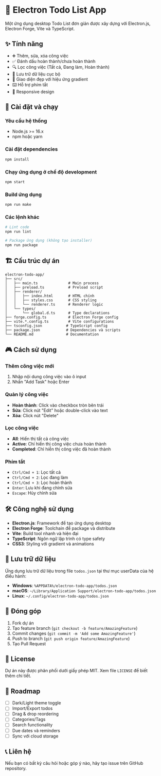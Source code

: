 # 📝 Electron Todo List App

Một ứng dụng desktop Todo List đơn giản được xây dựng với Electron.js, Electron Forge, Vite và TypeScript.

## ✨ Tính năng

- ➕ Thêm, sửa, xóa công việc
- ✅ Đánh dấu hoàn thành/chưa hoàn thành
- 🔍 Lọc công việc (Tất cả, Đang làm, Hoàn thành)
- 💾 Lưu trữ dữ liệu cục bộ
- 🎨 Giao diện đẹp với hiệu ứng gradient
- ⌨️ Hỗ trợ phím tắt
- 📱 Responsive design

## 🚀 Cài đặt và chạy

### Yêu cầu hệ thống
- Node.js >= 16.x
- npm hoặc yarn

### Cài đặt dependencies

```bash
npm install
```

### Chạy ứng dụng ở chế độ development

```bash
npm start
```

### Build ứng dụng

```bash
npm run make
```

### Các lệnh khác

```bash
# Lint code
npm run lint

# Package ứng dụng (không tạo installer)
npm run package
```

## 🏗️ Cấu trúc dự án

```
electron-todo-app/
├── src/
│   ├── main.ts              # Main process
│   ├── preload.ts           # Preload script
│   ├── renderer/
│   │   ├── index.html       # HTML chính
│   │   ├── styles.css       # CSS styling
│   │   └── renderer.ts      # Renderer logic
│   └── types/
│       └── global.d.ts      # Type declarations
├── forge.config.ts          # Electron Forge config
├── vite.*.config.ts         # Vite configurations
├── tsconfig.json           # TypeScript config
├── package.json            # Dependencies và scripts
└── README.md               # Documentation
```

## 🎮 Cách sử dụng

### Thêm công việc mới
1. Nhập nội dung công việc vào ô input
2. Nhấn "Add Task" hoặc Enter

### Quản lý công việc
- **Hoàn thành**: Click vào checkbox tròn bên trái
- **Sửa**: Click nút "Edit" hoặc double-click vào text
- **Xóa**: Click nút "Delete"

### Lọc công việc
- **All**: Hiển thị tất cả công việc
- **Active**: Chỉ hiển thị công việc chưa hoàn thành
- **Completed**: Chỉ hiển thị công việc đã hoàn thành

### Phím tắt
- `Ctrl/Cmd + 1`: Lọc tất cả
- `Ctrl/Cmd + 2`: Lọc đang làm
- `Ctrl/Cmd + 3`: Lọc hoàn thành
- `Enter`: Lưu khi đang chỉnh sửa
- `Escape`: Hủy chỉnh sửa

## 🛠️ Công nghệ sử dụng

- **Electron.js**: Framework để tạo ứng dụng desktop
- **Electron Forge**: Toolchain để package và distribute
- **Vite**: Build tool nhanh và hiện đại
- **TypeScript**: Ngôn ngữ lập trình có type safety
- **CSS3**: Styling với gradient và animations

## 💾 Lưu trữ dữ liệu

Ứng dụng lưu trữ dữ liệu trong file `todos.json` tại thư mục userData của hệ điều hành:

- **Windows**: `%APPDATA%/electron-todo-app/todos.json`
- **macOS**: `~/Library/Application Support/electron-todo-app/todos.json`
- **Linux**: `~/.config/electron-todo-app/todos.json`

## 🤝 Đóng góp

1. Fork dự án
2. Tạo feature branch (`git checkout -b feature/AmazingFeature`)
3. Commit changes (`git commit -m 'Add some AmazingFeature'`)
4. Push to branch (`git push origin feature/AmazingFeature`)
5. Tạo Pull Request

## 📝 License

Dự án này được phân phối dưới giấy phép MIT. Xem file `LICENSE` để biết thêm chi tiết.

## 🎯 Roadmap

- [ ] Dark/Light theme toggle
- [ ] Import/Export todos
- [ ] Drag & drop reordering
- [ ] Categories/Tags
- [ ] Search functionality
- [ ] Due dates và reminders
- [ ] Sync với cloud storage

## 📞 Liên hệ

Nếu bạn có bất kỳ câu hỏi hoặc góp ý nào, hãy tạo issue trên GitHub repository.